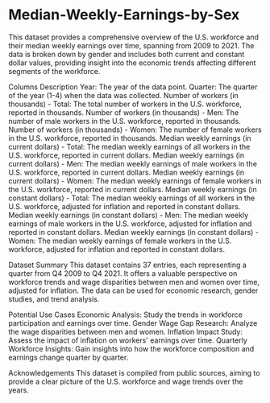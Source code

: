 # Median-Weekly-Earnings-by-Sex
This dataset provides a comprehensive overview of the U.S. workforce and their median weekly earnings over time, spanning from 2009 to 2021. The data is broken down by gender and includes both current and constant dollar values, providing insight into the economic trends affecting different segments of the workforce.

Columns Description
Year: The year of the data point.
Quarter: The quarter of the year (1-4) when the data was collected.
Number of workers (in thousands) - Total: The total number of workers in the U.S. workforce, reported in thousands.
Number of workers (in thousands) - Men: The number of male workers in the U.S. workforce, reported in thousands.
Number of workers (in thousands) - Women: The number of female workers in the U.S. workforce, reported in thousands.
Median weekly earnings (in current dollars) - Total: The median weekly earnings of all workers in the U.S. workforce, reported in current dollars.
Median weekly earnings (in current dollars) - Men: The median weekly earnings of male workers in the U.S. workforce, reported in current dollars.
Median weekly earnings (in current dollars) - Women: The median weekly earnings of female workers in the U.S. workforce, reported in current dollars.
Median weekly earnings (in constant dollars) - Total: The median weekly earnings of all workers in the U.S. workforce, adjusted for inflation and reported in constant dollars.
Median weekly earnings (in constant dollars) - Men: The median weekly earnings of male workers in the U.S. workforce, adjusted for inflation and reported in constant dollars.
Median weekly earnings (in constant dollars) - Women: The median weekly earnings of female workers in the U.S. workforce, adjusted for inflation and reported in constant dollars.

Dataset Summary
This dataset contains 37 entries, each representing a quarter from Q4 2009 to Q4 2021. It offers a valuable perspective on workforce trends and wage disparities between men and women over time, adjusted for inflation. The data can be used for economic research, gender studies, and trend analysis.

Potential Use Cases
Economic Analysis: Study the trends in workforce participation and earnings over time.
Gender Wage Gap Research: Analyze the wage disparities between men and women.
Inflation Impact Study: Assess the impact of inflation on workers' earnings over time.
Quarterly Workforce Insights: Gain insights into how the workforce composition and earnings change quarter by quarter.

Acknowledgements
This dataset is compiled from public sources, aiming to provide a clear picture of the U.S. workforce and wage trends over the years.
